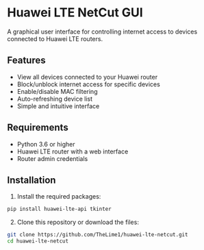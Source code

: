 # Huawei LTE NetCut GUI

A graphical user interface for controlling internet access to devices connected to Huawei LTE routers.

## Features

- View all devices connected to your Huawei router
- Block/unblock internet access for specific devices
- Enable/disable MAC filtering
- Auto-refreshing device list
- Simple and intuitive interface

## Requirements

- Python 3.6 or higher
- Huawei LTE router with a web interface
- Router admin credentials

## Installation

1. Install the required packages:

```bash
pip install huawei-lte-api tkinter
```

2. Clone this repository or download the files:

```bash
git clone https://github.com/TheLime1/huawei-lte-netcut.git
cd huawei-lte-netcut
```
